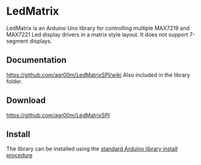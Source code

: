 LedMatrix
==========
LedMatrix is an Arduino Uno library for controlling multiple MAX7219 and MAX7221 Led display drivers in a matrix style layout. It does not support 7-segment displays.

Documentation
-------------
https://github.com/agr00m/LedMatrixSPI/wiki
Also included in the library folder.

Download
--------
https://github.com/agr00m/LedMatrixSPI

Install
-------
The library can be installed using the [standard Arduino library install procedure](http://arduino.cc/en/Guide/Libraries)  







